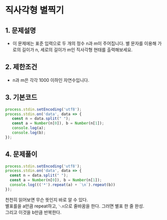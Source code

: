 # 직사각형 별찍기

## 1. 문제설명
 + 이 문제에는 표준 입력으로 두 개의 정수 n과 m이 주어집니다.
 별 문자를 이용해 가로의 길이가 n, 세로의 길이가 m인 직사각형 현태를 출력해보세요.
 
  
## 2. 제한조건
 + n과 m은 각각 1000 이하인 자연수입니다.
 
   
 ## 3. 기본코드
 ``` JavaScript
 process.stdin.setEncoding('utf8');
 process.stdin.on('data', data => {
    const n = data.split(" ");
    const a = Number(n[0]), b = Number(n[1]);
    console.log(a);
    console.log(b);
});
```
 
 ## 4. 문제풀이
  ``` JavaScript
 process.stdin.setEncoding('utf8');
 process.stdin.on('data', data => {
    const n = data.split(" ");
    const a = Number(n[0]), b = Number(n[1]);
    console.log((('*').repeat(a) + `\n`).repeat(b))
});
```
천천히 읽어보면 무슨 뜻인지 바로 알 수 있다.</br>
별표를을 a만큼 repeat하고, `＼n`으로 줄바꿈을 한다. 그러면 별표 한 줄 완성.</br>
그리고 이것을 b만큼 반복한다.
